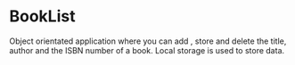 # BookList
Object orientated application where you can add , store and delete the title, author and the ISBN number of a  book. Local storage is used to store data. 
